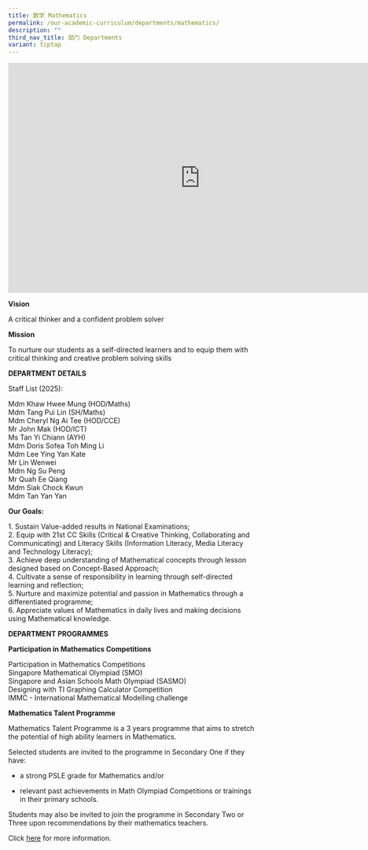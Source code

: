 ```yaml
---
title: 数学 Mathematics
permalink: /our-academic-curriculum/departments/mathematics/
description: ""
third_nav_title: 部门 Departments
variant: tiptap
---
```

<div class="iframe-wrapper">
<iframe height="467" width="780" allowfullscreen="true" frameborder="0" src="https://docs.google.com/presentation/d/e/2PACX-1vRgC6Z-reSBPQ1IcGBMUo8luUSYaGT-BZEBOpx_Innu5rQ6hgxFbUhB8IluUgZ0jz4-Aq4submz0op2/embed?start=true&amp;loop=true&amp;delayms=5000"></iframe>
</div>
<p><strong>Vision</strong>
</p>
<p>A critical thinker and a confident problem solver</p>
<p><strong>Mission</strong>
</p>
<p>To nurture our students as a self-directed learners and to equip them
with critical thinking and creative problem solving skills</p>
<p><strong>DEPARTMENT DETAILS</strong>
</p>
<p>Staff List (2025):</p>
<p>Mdm Khaw Hwee Mung (HOD/Maths)
<br>Mdm Tang Pui Lin (SH/Maths)
<br>Mdm Cheryl Ng Ai Tee (HOD/CCE)
<br>Mr John Mak (HOD/ICT)
<br>Ms Tan Yi Chiann (AYH)
<br>Mdm Doris Sofea Toh Ming Li
<br>Mdm Lee Ying Yan Kate
<br>Mr Lin Wenwei
<br>Mdm Ng Su Peng
<br>Mr Quah Ee Qiang
<br>Mdm Siak Chock Kwun
<br>Mdm Tan Yan Yan
<br>
</p>
<p><strong>Our Goals:</strong>
</p>
<p>1. Sustain Value-added results in National Examinations;
<br>2. Equip with 21st CC Skills (Critical &amp; Creative Thinking, Collaborating
and Communicating) and Literacy Skills (Information Literacy, Media Literacy
and Technology Literacy);
<br>3. Achieve deep understanding of Mathematical concepts through lesson
designed based on Concept-Based Approach;
<br>4. Cultivate a sense of responsibility in learning through self-directed
learning and reflection;
<br>5. Nurture and maximize potential and passion in Mathematics through a
differentiated programme;
<br>6. Appreciate values of Mathematics in daily lives and making decisions
using Mathematical knowledge.</p>
<p><strong>DEPARTMENT PROGRAMMES</strong>
</p>
<p><strong>Participation in Mathematics Competitions</strong>
</p>
<p>Participation in Mathematics Competitions
<br>Singapore Mathematical Olympiad (SMO)
<br>Singapore and Asian Schools Math Olympiad (SASMO)
<br>Designing with TI Graphing Calculator Competition
<br>IMMC - International Mathematical Modelling challenge</p>
<p><strong>Mathematics Talent Programme</strong>
</p>
<p>Mathematics Talent Programme is a 3 years programme that aims to stretch
the potential of high ability learners in Mathematics.</p>
<p>Selected students are invited to the programme in Secondary One if they
have:</p>
<ul>
<li>
<p>a strong PSLE grade for Mathematics and/or</p>
</li>
<li>
<p>relevant past achievements in Math Olympiad Competitions or trainings
in their primary schools.</p>
</li>
</ul>
<p>Students may also be invited to join the programme in Secondary Two or
Three upon recommendations by their mathematics teachers.&nbsp;</p>
<p>Click&nbsp;<a href="/our-talent-development/Department-Talent-Programmes/Mathematics-Talent-Programme" rel="noopener noreferrer nofollow" target="_blank">here</a>&nbsp;for
more information.</p>